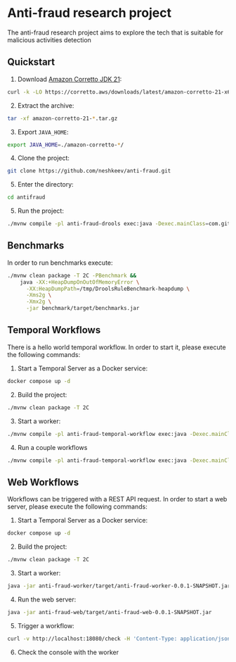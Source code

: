 # Anti-fraud research project

The anti-fraud research project aims to explore the tech that is suitable for malicious activities detection

## Quickstart

1. Download [Amazon Corretto JDK 21](https://docs.aws.amazon.com/corretto/latest/corretto-21-ug/downloads-list.html):
```bash
curl -k -LO https://corretto.aws/downloads/latest/amazon-corretto-21-x64-linux-jdk.tar.gz
```
2. Extract the archive:
```bash
tar -xf amazon-corretto-21-*.tar.gz
``` 
3. Export `JAVA_HOME`:
```bash
export JAVA_HOME=./amazon-corretto-*/
```
4. Clone the project:
```bash
git clone https://github.com/neshkeev/anti-fraud.git
```
5. Enter the directory:
```bash
cd antifraud
```
5. Run the project:
```bash
./mvnw compile -pl anti-fraud-drools exec:java -Dexec.mainClass=com.githib.neshkeev.antifraud.Main
```

## Benchmarks

In order to run benchmarks execute:

```bash
./mvnw clean package -T 2C -PBenchmark &&
    java -XX:+HeapDumpOnOutOfMemoryError \
      -XX:HeapDumpPath=/tmp/DroolsRuleBenchmark-heapdump \
      -Xms2g \
      -Xmx2g \
      -jar benchmark/target/benchmarks.jar
```

## Temporal Workflows

There is a hello world temporal workflow. In order to start it, please execute the following commands:

1. Start a Temporal Server as a Docker service:

```bash
docker compose up -d
```

2. Build the project:

```bash
./mvnw clean package -T 2C
```

3. Start a worker:
```bash
./mvnw compile -pl anti-fraud-temporal-workflow exec:java -Dexec.mainClass=com.githib.neshkeev.antifraud.workflow.HelloWorldWorker
```

4. Run a couple workflows
```bash
./mvnw compile -pl anti-fraud-temporal-workflow exec:java -Dexec.mainClass=com.githib.neshkeev.antifraud.workflow.WorkflowInitiator
```

## Web Workflows

Workflows can be triggered with a REST API request. In order to start a web server, please execute the following commands:

1. Start a Temporal Server as a Docker service:

```bash
docker compose up -d
```

2. Build the project:

```bash
./mvnw clean package -T 2C
```

3. Start a worker:
```bash
java -jar anti-fraud-worker/target/anti-fraud-worker-0.0.1-SNAPSHOT.jar
```

4. Run the web server:
```bash
java -jar anti-fraud-web/target/anti-fraud-web-0.0.1-SNAPSHOT.jar
```

5. Trigger a workflow:
```bash
curl -v http://localhost:18080/check -H 'Content-Type: application/json' -d '{}'
```

6. Check the console with the worker
